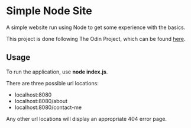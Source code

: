 # Simple Node Site

A simple website run using Node to get some experience with the basics.

This project is done following The Odin Project, which can
be found [here](https://www.theodinproject.com/courses/nodejs/lessons/basic-informational-site).

## Usage

To run the application, use **node index.js**.

There are three possible url locations:

- localhost:8080
- localhost:8080/about
- localhost:8080/contact-me

Any other url locations will display an appropriate 404 error page.